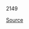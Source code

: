 2149

[Source](https://altex.ro/masina-de-spalat-rufe-frontala-slim-lg-f2wr508sbm-steam-8-kg-1200rpm-clasa-a-negru/cpd/MSFF2WR508SBM/)